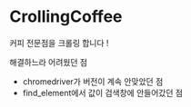 # CrollingCoffee
커피 전문점을 크롤링 합니다 !


해결하느라 어려웠던 점
- chromedriver가 버전이 계속 안맞았던 점
- find_element에서 값이 검색창에 안들어갔던 점
